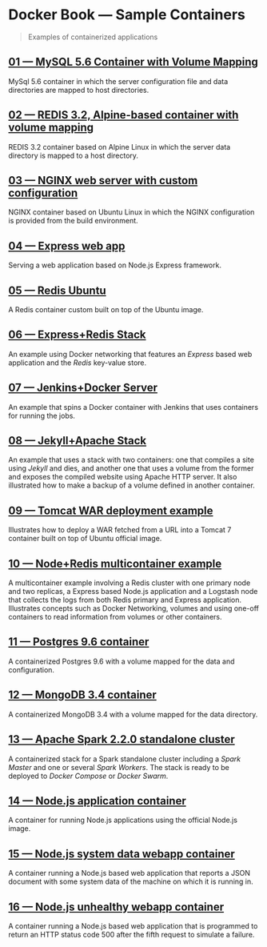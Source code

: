 # Docker Book &mdash; Sample Containers
> Examples of containerized applications


## [01 &mdash; MySQL 5.6 Container with Volume Mapping](./e01-mysql-56-container/)
MySql 5.6 container in which the server configuration file and data directories are mapped to host directories.

## [02 &mdash; REDIS 3.2, Alpine-based container with volume mapping](./e02-redis-32-alpine-container/)
REDIS 3.2 container based on Alpine Linux in which the server data directory is mapped to a host directory.

## [03 &mdash; NGINX web server with custom configuration](./e03-nginx-static-website/)
NGINX container based on Ubuntu Linux in which the NGINX configuration is provided from the build environment.

## [04 &mdash; Express web app](./e04-express-web-app/)
Serving a web application based on Node.js Express framework.

## [05 &mdash; Redis Ubuntu](./e05-redis-ubuntu/)
A Redis container custom built on top of the Ubuntu image.

## [06 &mdash; Express+Redis Stack](./e06-express+redis-stack/)
An example using Docker networking that features an *Express* based web application and the *Redis* key-value store.

## [07 &mdash; Jenkins+Docker Server](./e07-jenkins+docker-server/)
An example that spins a Docker container with Jenkins that uses containers for running the jobs.

## [08 &mdash; Jekyll+Apache Stack](./e08-jekyll+apache-stack/)
An example that uses a stack with two containers: one that compiles a site using *Jekyll* and dies, and another one that uses a volume from the former and exposes the compiled website using Apache HTTP server. It also illustrated how to make a backup of a volume defined in another container.

## [09 &mdash; Tomcat WAR deployment example](./e09-tomcat-war/)
Illustrates how to deploy a WAR fetched from a URL into a Tomcat 7 container built on top of Ubuntu official image.

## [10 &mdash; Node+Redis multicontainer example](./e10-node-redis-multicontainer/)
A multicontainer example involving a Redis cluster with one primary node and two replicas, a Express based Node.js application and a Logstash node that collects the logs from both Redis primary and Express application. Illustrates concepts such as Docker Networking, volumes and using one-off containers to read information from volumes or other containers.

## [11 &mdash; Postgres 9.6 container](./e11-postgres96-container/)
A containerized Postgres 9.6 with a volume mapped for the data and configuration.

## [12 &mdash; MongoDB 3.4 container](./e12-mongodb34-container/)
A containerized MongoDB 3.4 with a volume mapped for the data directory.

## [13 &mdash; Apache Spark 2.2.0 standalone cluster](./e13-spark-standalone-cluster/)
A containerized stack for a Spark standalone cluster including a *Spark Master* and one or several *Spark Workers*. The stack is ready to be deployed to *Docker Compose* or *Docker Swarm*.

## [14 &mdash; Node.js application container](./e14-nodejs-app/)
A container for running Node.js applications using the official Node.js image.

## [15 &mdash; Node.js system data webapp container](./e15-nodejs-sysdata-webapp/)
A container running a Node.js based web application that reports a JSON document with some system data of the machine on which it is running in.

## [16 &mdash; Node.js unhealthy webapp container](./e16-nodejs-unhealthy-webapp/)
A container running a Node.js based web application that is programmed to return an HTTP status code 500 after the fifth request to simulate a failure.

